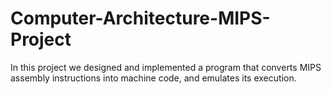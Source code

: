 # Computer-Architecture-MIPS-Project
In this project we designed and implemented a program that converts MIPS assembly instructions into machine code, and emulates its execution.
